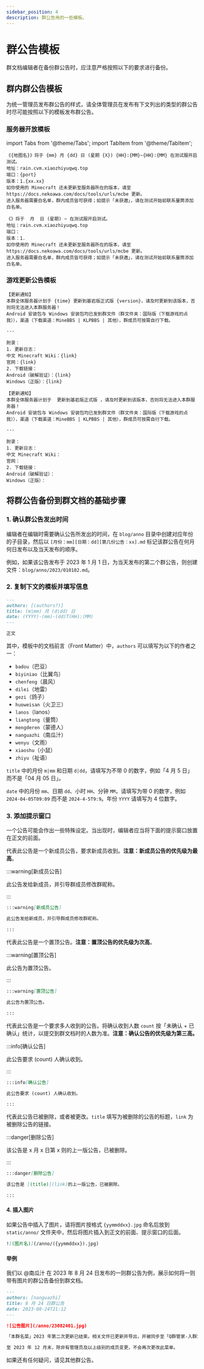 ```yaml
---
sidebar_position: 4
description: 群公告用的一些模板。
---
```


# 群公告模板

群文档编辑者在备份群公告时，应注意严格按照以下的要求进行备份。

## 群内群公告模板

为统一管理员发布群公告的样式，请全体管理员在发布有下文列出的类型的群公告时尽可能按照以下的模板发布群公告。

### 服务器开放模板

import Tabs from '@theme/Tabs';
import TabItem from '@theme/TabItem';

<Tabs>
  <TabItem value="info1" label="说明版本" default>

```plaintext
《{地图名}》将于 {mm} 月 {dd} 日 (星期 {X}) {HH}:{MM}~{HH}:{MM} 在测试服开启测试。
地址：rain.cvm.xiaozhiyuqwq.top
端口：{port}
版本：1.{xx.xx}
如你使用的 Minecraft 还未更新至服务器所在的版本，请至 https://docs.nekoawa.com/docs/tools/urls/mcbe 更新。
进入服务器需要白名单，群内成员皆可获得；如提示「未获邀」，请在测试开始前联系量筒添加白名单。
```

  </TabItem>
  <TabItem value="copy1" label="可复制版本">

```plaintext
《》将于  月  日 (星期) ~ 在测试服开启测试。
地址：rain.cvm.xiaozhiyuqwq.top
端口：
版本：1.
如你使用的 Minecraft 还未更新至服务器所在的版本，请至 https://docs.nekoawa.com/docs/tools/urls/mcbe 更新。
进入服务器需要白名单，群内成员皆可获得；如提示「未获邀」，请在测试开始前联系量筒添加白名单。
```

  </TabItem>
</Tabs>

### 游戏更新公告模板

<Tabs>
  <TabItem value="info1" label="说明版本" default>

```plaintext
【更新通知】
本群全体服务器计划于 {time} 更新到基岩版正式版 {version}，请及时更新到该版本，否则将无法进入本群服务器！
Android 安装包与 Windows 安装包均已发到群文件（群文件夹：国际版（下载游戏的点我）），渠道（下载渠道：MineBBS | KLPBBS | 其他），群成员可按需自行下载。

---

附录：
1. 更新日志：
中文 Minecraft Wiki：{link}
官网：{link}
2. 下载链接：
Android（破解验证）：{link}
Windows（正版）：{link}
```

  </TabItem>
  <TabItem value="copy1" label="可复制版本">

```plaintext
【更新通知】
本群全体服务器计划于  更新到基岩版正式版 ，请及时更新到该版本，否则将无法进入本群服务器！
Android 安装包与 Windows 安装包均已发到群文件（群文件夹：国际版（下载游戏的点我）），渠道（下载渠道：MineBBS | KLPBBS | 其他），群成员可按需自行下载。

---

附录：
1. 更新日志：
中文 Minecraft Wiki：
官网：
2. 下载链接：
Android（破解验证）：
Windows（正版）：
```

  </TabItem>
</Tabs>

## 将群公告备份到群文档的基础步骤

### 1. 确认群公告发出时间

编辑者在编辑时需要确认公告所发出的时间，在 `blog/anno` 目录中创建对应年份的子目录，然后以 `[月份：mm][日期：dd][第几份公告：xx].md` 标记该群公告在何月何日发布以及当天发布的顺序。

例如，如果该公告发布于 2023 年 1 月 1 日，为当天发布的第二个群公告，则创建文件：`blog/anno/2023/010102.md`。

### 2. 复制下文的模板并填写信息

```markdown title="blog/anno/[YYYY]/[mm][dd][xx].md"
---
authors: [(authors?)]
title: (m|mm) 月 (d|dd) 日
date: (YYYY)-(mm)-(dd)T(HH):(MM)
---

正文

```

其中，模板中的文档前言（Front Matter）中，`authors` 可以填写为以下的作者之一：

- `badou`（巴豆）
- `biyiniao`（比翼鸟）
- `chenfeng`（晨风）
- `dilei`（地雷）
- `gezi`（鸽子）
- `huoweisan`（火卫三）
- `lanos`（lanos）
- `liangtong`（量筒）
- `mengderen`（蒙德人）
- `nanguazhi`（南瓜汁）
- `wenyu`（文雨）
- `xiaoshu`（小鼠）
- `zhiyu`（祉语）

`title` 中的月份 `m|mm` 和日期 `d|dd`，请填写为不带 0 的数字，例如「4 月 5 日」而不是「04 月 05 日」。

`date` 中的月份 `mm`、日期 `dd`、小时 `HH`、分钟 `MM`，请填写为带 0 的数字，例如 `2024-04-05T09:09` 而不是 `2024-4-5T9:9`。年份 `YYYY` 请填写为 4 位数字。

### 3. 添加提示窗口

一个公告可能会作出一些特殊设定。当出现时，编辑者应当将下面的提示窗口放置在正文的前面。

<Tabs>
  <TabItem value="topanno" label="新成员公告">

代表此公告是一个新成员公告，要求新成员收到。**注意：新成员公告的优先级为最高**。

  <Tabs>
  <TabItem value="effect" label="效果" default>

:::warning[新成员公告]

此公告发给新成员，并引导群成员修改群昵称。

:::

  </TabItem>
  <TabItem value="code" label="代码">

```markdown
:::warning[新成员公告]

此公告发给新成员，并引导群成员修改群昵称。

:::
```

  </TabItem>
  </Tabs>
  </TabItem>

  <TabItem value="top" label="置顶公告">

代表此公告是一个置顶公告。**注意：置顶公告的优先级为次高**。

  <Tabs>
  <TabItem value="effect" label="效果" default>

:::warning[置顶公告]

此公告为置顶公告。

:::

  </TabItem>
  <TabItem value="code" label="代码">

```markdown
:::warning[置顶公告]

此公告为置顶公告。

:::
```

  </TabItem>
  </Tabs>
  </TabItem>

  <TabItem value="confirm" label="确认公告" default>

代表此公告是一个要求多人收到的公告。将确认收到人数 `count` 按「未确认 + 已确认」统计，以提交到群文档时的人数为准。**注意：确认公告的优先级为第三高。**

  <Tabs>
  <TabItem value="effect" label="效果" default>

:::info[确认公告]

此公告要求 (count) 人确认收到。

:::

  </TabItem>
  <TabItem value="code" label="代码">

```markdown
:::info[确认公告]

此公告要求 (count) 人确认收到。

:::
```

  </TabItem>
  </Tabs>
  </TabItem>

  <TabItem value="delete" label="删除公告">

代表此公告已被删除，或者被更改。`title` 填写为被删除的公告的标题，`link` 为被删除公告的链接。

  <Tabs>
  <TabItem value="effect" label="效果" default>

:::danger[删除公告]

该公告是 x 月 x 日第 x 则的上一版公告，已被删除。

:::

  </TabItem>
  <TabItem value="code" label="代码">

```markdown
:::danger[删除公告]

该公告是 [(title)](link)的上一版公告，已被删除。

:::
```

  </TabItem>
  </Tabs>
  </TabItem>
</Tabs>

#### 4. 插入图片

如果公告中插入了图片，请将图片按格式 `{yymmddxx}.jpg` 命名后放到 `static/anno/` 文件夹中，然后将图片插入到正文的前面、提示窗口的后面。

```markdown
![(图片名)](/anno/({yymmddxx}).jpg)
```

#### 举例

我们以 @南瓜汁 在 2023 年 8 月 24 日发布的一则群公告为例，展示如何将一则带有图片的群公告备份到群文档。

```markdown title="blog/anno/2023/082401.md"
---
authors: [nanguazhi]
title: 8 月 24 日群公告
date: 2023-08-24T21:12
---

![公告图片](/anno/23082401.jpg)

「本群名菜」2023 年第二次更新已结束。相关文件已更新并导出，并被同步至「Q群管家-入群欢迎」、「群文件-其他文件」及「Notion 群文档」。

至 2023 年 12 月末，除非有管理员及以上级别的成员变更，不会再次更改此菜单。

```

如果还有任何疑问，请见其他群公告。
